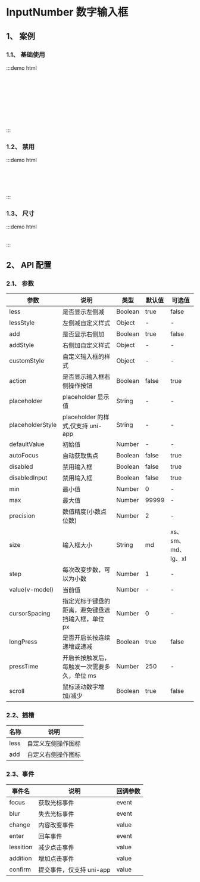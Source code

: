 # InputNumber 数字输入框

## 1、 案例

### 1.1、 基础使用

:::demo html

<div>
    <mb-input-number placeholder="请输入内容"/>
    <br/>
    <br/>
    <mb-input-number :less="false" placeholder="请输入内容"/>
    <br/>
    <br/>
    <mb-input-number :add="false" placeholder="请输入内容"/>
    <br/>
    <br/>
    <mb-input-number :less="false" :add="false" :step="0.01" placeholder="请输入内容"/>
    <br/>
    <br/>
    <mb-input-number :less="false" :add="false" :step="0.01" :action="true" :customStyle="{ border: '1px solid #dee2e6', background: '#ffffff' }" placeholder="请输入内容"/>
</div>
:::

### 1.2、 禁用

:::demo html

<div>
    <mb-input-number disabled placeholder="请输入内容"/>
    <br/>
    <br/>
    <mb-input-number disabledInput placeholder="请输入内容"/>
    <br/>
    <br/>
    <mb-input-number disabled disabledInput placeholder="请输入内容"/>
</div>
:::

### 1.3、 尺寸

:::demo html

<div>
    <mb-input-number size="xs" placeholder="请输入内容"/>&nbsp;&nbsp;
    <mb-input-number size="sm" placeholder="请输入内容"/>&nbsp;&nbsp;
    <mb-input-number size="md" placeholder="请输入内容"/>&nbsp;&nbsp;
    <mb-input-number size="lg" placeholder="请输入内容"/>&nbsp;&nbsp;
    <mb-input-number size="xl" placeholder="请输入内容"/>
</div>
:::

## 2、 API 配置

### 2.1、 参数

| 参数             | 说明                                              | 类型    | 默认值 | 可选值             |
| ---------------- | ------------------------------------------------- | ------- | ------ | ------------------ |
| less             | 是否显示左侧减                                    | Boolean | true   | false              |
| lessStyle        | 左侧减自定义样式                                  | Object  | -      | -                  |
| add              | 是否显示右侧加                                    | Boolean | true   | false              |
| addStyle         | 右侧加自定义样式                                  | Object  | -      | -                  |
| customStyle      | 自定义输入框的样式                                | Object  | -      | -                  |
| action           | 是否显示输入框右侧操作按钮                        | Boolean | false  | true               |
| placeholder      | placeholder 显示值                                | String  | -      | -                  |
| placeholderStyle | placeholder 的样式,仅支持 uni-app                 | String  | -      | -                  |
| defaultValue     | 初始值                                            | Number  | -      | -                  |
| autoFocus        | 自动获取焦点                                      | Boolean | false  | true               |
| disabled         | 禁用输入框                                        | Boolean | false  | true               |
| disabledInput    | 禁用输入框                                        | Boolean | false  | true               |
| min              | 最小值                                            | Number  | 0      | -                  |
| max              | 最大值                                            | Number  | 99999  | -                  |
| precision        | 数值精度(小数点位数)                              | Number  | 2      | -                  |
| size             | 输入框大小                                        | String  | md     | xs、sm、md、lg、xl |
| step             | 每次改变步数，可以为小数                          | Number  | 1      | -                  |
| value(v-model)   | 当前值                                            | Number  | -      | -                  |
| cursorSpacing    | 指定光标于键盘的距离，避免键盘遮挡输入框，单位 px | Number  | 0      | -                  |
| longPress        | 是否开启长按连续递增或递减                        | Boolean | true   | false              |
| pressTime        | 开启长按触发后，每触发一次需要多久，单位 ms       | Number  | 250    | -                  |
| scroll           | 鼠标滚动数字增加/减少                             | Boolean | true   | false              |

### 2.2、插槽

| 名称 | 说明               |
| ---- | ------------------ |
| less | 自定义左侧操作图标 |
| add  | 自定义右侧操作图标 |

### 2.3、事件

| 事件名    | 说明                     | 回调参数 |
| --------- | ------------------------ | -------- |
| focus     | 获取光标事件             | event    |
| blur      | 失去光标事件             | event    |
| change    | 内容改变事件             | value    |
| enter     | 回车事件                 | event    |
| lessition | 减少点击事件             | value    |
| addition  | 增加点击事件             | value    |
| confirm   | 提交事件，仅支持 uni-app | value    |

